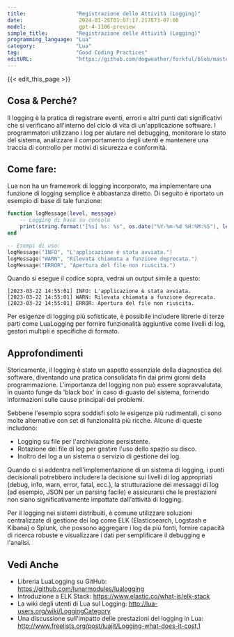 ```yaml
---
title:                "Registrazione delle Attività (Logging)"
date:                  2024-01-26T01:07:17.217873-07:00
model:                 gpt-4-1106-preview
simple_title:         "Registrazione delle Attività (Logging)"
programming_language: "Lua"
category:             "Lua"
tag:                  "Good Coding Practices"
editURL:              "https://github.com/dogweather/forkful/blob/master/content/it/lua/logging.md"
---
```


{{< edit_this_page >}}

## Cosa & Perché?

Il logging è la pratica di registrare eventi, errori e altri punti dati significativi che si verificano all'interno del ciclo di vita di un'applicazione software. I programmatori utilizzano i log per aiutare nel debugging, monitorare lo stato del sistema, analizzare il comportamento degli utenti e mantenere una traccia di controllo per motivi di sicurezza e conformità.

## Come fare:

Lua non ha un framework di logging incorporato, ma implementare una funzione di logging semplice è abbastanza diretto. Di seguito è riportato un esempio di base di tale funzione:

```lua
function logMessage(level, message)
    -- Logging di base su console
    print(string.format("[%s] %s: %s", os.date("%Y-%m-%d %H:%M:%S"), level, message))
end

-- Esempi di uso:
logMessage("INFO", "L'applicazione è stata avviata.")
logMessage("WARN", "Rilevata chiamata a funzione deprecata.")
logMessage("ERROR", "Apertura del file non riuscita.")
```

Quando si esegue il codice sopra, vedrai un output simile a questo:
```
[2023-03-22 14:55:01] INFO: L'applicazione è stata avviata.
[2023-03-22 14:55:01] WARN: Rilevata chiamata a funzione deprecata.
[2023-03-22 14:55:01] ERROR: Apertura del file non riuscita.
```

Per esigenze di logging più sofisticate, è possibile includere librerie di terze parti come LuaLogging per fornire funzionalità aggiuntive come livelli di log, gestori multipli e specifiche di formato.

## Approfondimenti

Storicamente, il logging è stato un aspetto essenziale della diagnostica del software, diventando una pratica consolidata fin dai primi giorni della programmazione. L'importanza del logging non può essere sopravvalutata, in quanto funge da 'black box' in caso di guasto del sistema, fornendo informazioni sulle cause principali dei problemi.

Sebbene l'esempio sopra soddisfi solo le esigenze più rudimentali, ci sono molte alternative con set di funzionalità più ricche. Alcune di queste includono:

- Logging su file per l'archiviazione persistente.
- Rotazione dei file di log per gestire l'uso dello spazio su disco.
- Inoltro dei log a un sistema o servizio di gestione dei log.

Quando ci si addentra nell'implementazione di un sistema di logging, i punti decisionali potrebbero includere la decisione sui livelli di log appropriati (debug, info, warn, error, fatal, ecc.), la strutturazione dei messaggi di log (ad esempio, JSON per un parsing facile) e assicurarsi che le prestazioni non siano significativamente impattate dall'attività di logging.

Per il logging nei sistemi distribuiti, è comune utilizzare soluzioni centralizzate di gestione dei log come ELK (Elasticsearch, Logstash e Kibana) o Splunk, che possono aggregare i log da più fonti, fornire capacità di ricerca robuste e visualizzare i dati per semplificare il debugging e l'analisi.

## Vedi Anche

- Libreria LuaLogging su GitHub: https://github.com/lunarmodules/lualogging
- Introduzione a ELK Stack: https://www.elastic.co/what-is/elk-stack
- La wiki degli utenti di Lua sul Logging: http://lua-users.org/wiki/LoggingCategory
- Una discussione sull'impatto delle prestazioni del logging in Lua: http://www.freelists.org/post/luajit/Logging-what-does-it-cost,1
